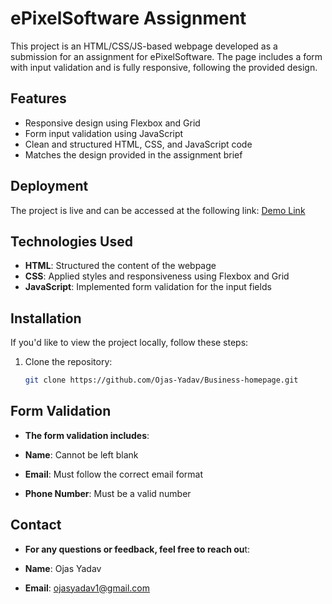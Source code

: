 # ePixelSoftware Assignment

This project is an HTML/CSS/JS-based webpage developed as a submission for an assignment for ePixelSoftware. The page includes a form with input validation and is fully responsive, following the provided design.

## Features

- Responsive design using Flexbox and Grid
- Form input validation using JavaScript
- Clean and structured HTML, CSS, and JavaScript code
- Matches the design provided in the assignment brief

## Deployment

The project is live and can be accessed at the following link:
[Demo Link](https://ojas-yadav.github.io/Business-homepage/)

## Technologies Used

- **HTML**: Structured the content of the webpage
- **CSS**: Applied styles and responsiveness using Flexbox and Grid
- **JavaScript**: Implemented form validation for the input fields

## Installation

If you'd like to view the project locally, follow these steps:

1. Clone the repository:
   ```bash
   git clone https://github.com/Ojas-Yadav/Business-homepage.git
## Form Validation

- **The form validation includes**:

- **Name**: Cannot be left blank
- **Email**: Must follow the correct email format
- **Phone Number**: Must be a valid number

## Contact

- **For any questions or feedback, feel free to reach ou**t:

- **Name**: Ojas Yadav
- **Email**: ojasyadav1@gmail.com

